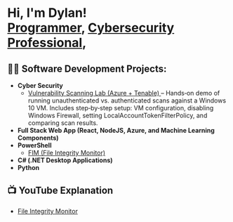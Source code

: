 <h1>Hi, I'm Dylan! <br/>
  <a href="https://github.com/Dyl257">Programmer</a>, 
  <a href="">Cybersecurity Professional</a>, 
</h1>

<h2>👨‍💻 Software Development Projects:</h2>

<ul>
  <li><b>Cyber Security</b>
    <ul>
      <!-- New Vulnerability Scanning bullet -->
      <li>
        <a href="https://github.com/Dyl257/Dyl257/tree/Vulnerability" target="_blank">
          Vulnerability Scanning Lab (Azure + Tenable)
        </a>
        – Hands‐on demo of running unauthenticated vs. authenticated scans 
        against a Windows 10 VM. Includes step‐by‐step setup:  
        VM configuration, disabling Windows Firewall, setting 
        LocalAccountTokenFilterPolicy, and comparing scan results.
      </li>
      <!-- You can keep any other cybersecurity bullets here -->
    </ul>
  </li>

  <li><b>Full Stack Web App (React, NodeJS, Azure, and Machine Learning Components)</b></li>

  <li><b>PowerShell</b>
    <ul>
      <li>
        <a href="https://github.com/Dyl257/File-Integrity-Monitor-/blob/main/README.md" target="_blank">
          FIM (File Integrity Monitor)
        </a>
      </li>
    </ul>
  </li>

  <li><b>C# (.NET Desktop Applications)</b></li>

  <li><b>Python</b></li>
</ul>

<h2>📺 YouTube Explanation</h2>

<ul>
  <li>
    <a href="https://youtu.be/Vn_L0xCZq7M?si=85hbWY88JREd2cCz" target="_blank">
      File Integrity Monitor
    </a>
  </li>
</ul>
